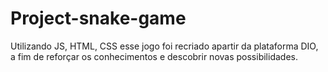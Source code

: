 # Project-snake-game

Utilizando JS, HTML, CSS esse jogo foi recriado apartir da plataforma DIO, a fim de reforçar 
os conhecimentos e descobrir novas possibilidades.

